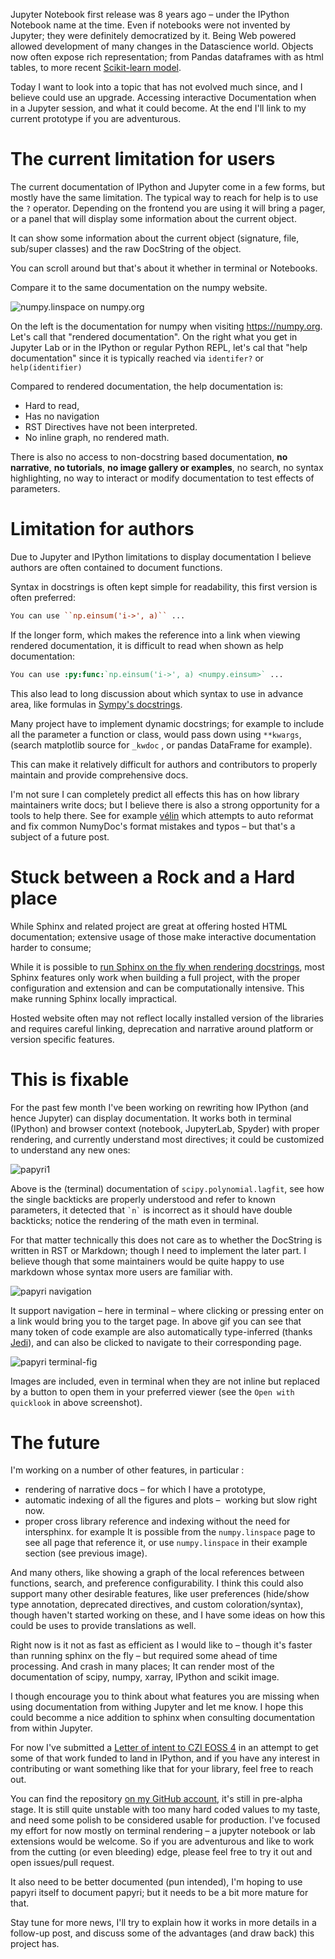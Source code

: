 <!-- 
.. title: Rethinking Jupyter Interactive Documentation
.. slug: rethinking-jupyter-documentation
.. date: 2021-05-04 00:01 UTC
.. tags: Python, Open-Source, documentation
.. category: 
.. link: 
.. description: 
.. type: markdown
.. author: Matthias Bussonnier
-->

Jupyter Notebook first release was 8 years ago – under the IPython Notebook
name at the time. Even if notebooks were not invented by Jupyter; they were
definitely democratized by it. Being Web powered allowed development of many
changes in the Datascience world. Objects now often expose rich representation; from
Pandas dataframes with as html tables, to more recent [Scikit-learn model](https://github.com/scikit-learn/scikit-learn/pull/14180).

Today I want to look into a topic that has not evolved much since, and I believe
could use an upgrade. Accessing interactive Documentation when in a Jupyter
session, and what it could become. At the end I'll link to my current prototype
if you are adventurous.

<!-- TEASER_END -->

# The current limitation for users

The current documentation of IPython and Jupyter come in a few forms, but mostly
have the same limitation.
The typical way to reach for help is to use the `?` operator. Depending on
the frontend you are using it will bring a pager, or a panel that will display
some information about the current object.

It can show some information about the current object (signature, file,
sub/super classes) and the raw DocString of the object.

You can scroll around but that's about it whether in terminal or Notebooks.

Compare it to the same documentation on the numpy website.


<img alt="numpy.linspace on numpy.org" src="/images/2021/04/numpy-linspace-compare.png" >

On the left is the documentation for numpy when visiting https://numpy.org. Let's
call that "rendered documentation". On the right what you get in Jupyter Lab or
in the IPython or regular Python REPL, let's cal that "help documentation" since
it is typically reached via `identifer?` or `help(identifier)`

Compared to rendered documentation, the help documentation is:

 - Hard to read,
 - Has no navigation
 - RST Directives have not been interpreted.
 - No inline graph, no rendered math.


There is also no access to non-docstring based documentation, **no narrative**,
**no tutorials**, **no image gallery or examples**, no search, no syntax
highlighting, no way to interact or modify documentation to test effects of
parameters.

# Limitation for authors

Due to Jupyter and IPython limitations to display documentation I believe
authors are often contained to document functions.

Syntax in docstrings is often kept simple for readability, this first version is
often preferred:

```rst
You can use ``np.einsum('i->', a)`` ...
```

If the longer form, which makes the reference into a link when viewing rendered
documentation, it is difficult to read when shown as help documentation:

```rst
You can use :py:func:`np.einsum('i->', a) <numpy.einsum>` ...
```

This also lead to long discussion about which syntax to use in advance area,
like formulas in [Sympy's docstrings](https://github.com/sympy/sympy/issues/14964).

Many project have to implement dynamic docstrings; for example to include all
the parameter a function or class, would pass down using ``**kwargs``, (search
matplotlib source for `_kwdoc` , or pandas DataFrame for example).

This can make it relatively difficult for authors and contributors to properly
maintain and provide comprehensive docs.

I'm not sure I can completely predict all effects this has on how library
maintainers write docs; but I believe there is also a strong opportunity for a
tools to help there. See for example [vélin](https://github.com/Carreau/velin)
which attempts to auto reformat and fix common NumyDoc's format mistakes and
typos – but that's a subject of a future post.

# Stuck between a Rock and a Hard place

While Sphinx and related project are great at offering hosted HTML
documentation; extensive usage of those make interactive documentation harder to
consume;

While it is possible to [run Sphinx on the fly when rendering
docstrings](https://github.com/spyder-ide/docrepr), most Sphinx features
only work when building a full project, with the proper configuration and
extension and can be computationally intensive. This make running Sphinx locally
impractical.

Hosted website often may not reflect locally installed version of the
libraries and requires careful linking, deprecation and narrative around
platform or version specific features.

# This is fixable

For the past few month I've been working on rewriting how IPython (and hence
Jupyter) can display documentation. It works both in terminal (IPython) and
browser context (notebook, JupyterLab, Spyder) with proper rendering, and currently
understand most directives; it could be customized to understand any new ones:

<img alt="papyri1" src="/images/2021/04/papyri-1.png" class='center' >

Above is the (terminal) documentation of `scipy.polynomial.lagfit`, see how the
single backticks are properly understood and refer to known parameters, it
detected that  `` `n` `` is incorrect as it should have double backticks; notice
the rendering of the math even in terminal.

For that matter technically this does not care as to whether the DocString is
written in RST or Markdown; though I need to implement the later part. I believe
though that some maintainers would be quite happy to use markdown whose syntax
more users are familiar with.

<img alt="papyri navigation" src="/images/2021/04/papyri-nav.gif" class='center' >

It support navigation – here in terminal – where clicking or pressing enter on a
link would bring you to the target page. In above gif you can see that many
token of code example are also automatically type-inferred (thanks [Jedi](https://github.com/davidhalter/jedi)), and
can also be clicked to navigate to their corresponding page.

<img alt="papyri terminal-fig" src="/images/2021/04/papyri-terminal-fig.png" class='center' >

Images are included, even in terminal when they are not inline but replaced by
a button to open them in your preferred viewer (see the `Open with quicklook` in
above screenshot).

# The future


I'm working on a number of other features, in particular :

 - rendering of narrative docs – for which I have a prototype,
 - automatic indexing of all the figures and plots –  working but slow right now.
 - proper cross library reference and indexing without the need for intersphinx.
   for example It is possible from the `numpy.linspace` page to see all page that
   reference it, or use `numpy.linspace` in their example section
   (see previous image).

And many others, like showing a graph of the local references between functions,
search, and preference configurability. I think this could also support many
other desirable features, like user preferences (hide/show type annotation,
deprecated directives, and custom coloration/syntax), though haven't started
working on these, and I have some ideas on how this could be uses to provide
translations as well.

Right now is it not as fast as efficient as I would like to – though it's faster
than running sphinx on the fly – but required some ahead of time processing. And
crash in many places; It can render most of the documentation of scipy, numpy,
xarray, IPython and scikit image.

I though encourage you to think about what features you are missing when using
documentation from withing Jupyter and let me know. I hope this could becomme a
nice addition to sphinx when consulting documentation from within Jupyter.

For now I've submitted a [Letter of intent to CZI EOSS
4](https://docs.google.com/document/d/1hk-Ww7pUwnoHINNhDeP9UOPvNEemAFe-pohK5dCtZPs/edit?usp=sharing)
in an attempt to get some of that work funded to land in IPython, and if you
have any interest in contributing or want something like that for your library,
feel free to reach out.

You can find the repository [on my GitHub account](https://github.com/Carreau/papyri),
it's still in pre-alpha stage. It is still quite unstable with too many hard
coded values to my taste, and need some polish to be considered usable for production.
I've focused my effort for now mostly on terminal rendering – a jupyter notebook
or lab extensions would be welcome. So if you are adventurous and like to work
from the cutting (or even bleeding) edge, please feel free to try it out and
open issues/pull request.

It also need to be better documented (pun intended), I'm hoping to use papyri itself to
document papyri; but it needs to be a bit more mature for that.

Stay tune for more news, I'll try to explain how it works in more details in a
follow-up post, and discuss some of the advantages (and draw back) this project
has.
